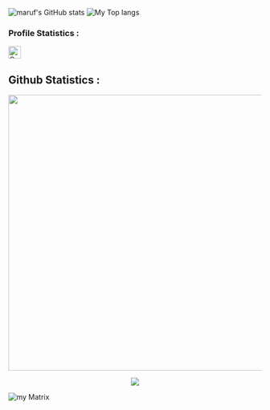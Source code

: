 ![maruf's GitHub stats](https://github-readme-stats.vercel.app/api?username=MarufHasan24&show_icons=true&theme=radical&bg_color=222)
![My Top langs](https://github-readme-stats.vercel.app/api/top-langs/?username=MarufHasan24&layout=donut&bg_color=151515&text_color=fff&title_color=fff)

<h3>Profile Statistics :</h3>
<p>
  <a href="https://github.com/MarufHasan24">
   <img height="25" title="Counter" src="https://komarev.com/ghpvc/?username=MarufHasan24&color=blueviolet&style=flat-square">
  </a>
</p>

<h2>Github Statistics :</h2>
<p align="center">
<a align="center" href="https://github.com/MarufHasan24"><img width=550 src="https://github-profile-trophy.vercel.app/?username=MarufHasan24&theme=dracula&no-frame=true&title=Followers,Stars,Commit,Repository,Issues"/></a>
 <!--  <img src="https://github-profile-trophy.vercel.app/?username=MarufHasan24&theme=radical&no-frame=false&no-bg=true&margin-w=4"> -->
</p>

<p align="center">
  <img src="https://github-readme-streak-stats.herokuapp.com/?user=MarufHasan24&theme=dark&hide_border=false">
</p>

![my Matrix](https://metrics.lecoq.io/MarufHasan24)

<!-- ![maruf's wakatime stats](https://github-readme-stats.vercel.app/api/wakatime?username=MarufHasan24)](https://github.com/MarufHasan24/MarufHasan24) -->
